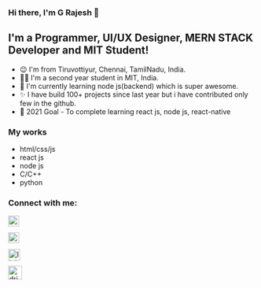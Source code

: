 ### Hi there, I'm G Rajesh 👋

## I'm a Programmer, UI/UX Designer, MERN STACK Developer and MIT Student!

-    😉 I'm from Tiruvottiyur, Chennai, TamilNadu, India.
-    🧑‍🎓 I'm a second year student in MIT, India.
-    📘 I'm currently learning node js(backend) which is super awesome.
-    ✨ I have build 100+ projects since last year but i have contributed only few in the github.
-    🥅 2021 Goal - To complete learning react js, node js, react-native

### My works

-    html/css/js
-    react js
-    node js
-    C/C++
-    python

### Connect with me:

[<img align="left" alt="instagram.com" width="22px" src="https://i.pinimg.com/736x/5e/ff/6c/5eff6c25d920f6a78fda288e6589bf8b.jpg" />](https://www.instagram.com/_.code.breaker._/)
<br>
<br>
[<img align="left" alt="dribble.com" width="22px" src="https://cdn.freebiesupply.com/logos/large/2x/dribbble-icon-1-logo-png-transparent.png" /> ](https://dribbble.com/_code_breaker_)
<br>
<br>
[<img align="left" alt="linkedin.com" width="24px" src="https://www.freepnglogos.com/uploads/linkedin-blue-style-logo-png-0.png" /> ](https://www.linkedin.com/in/rajesh-g-82b8651a6/)
<br><br>
[<img align="left" alt="dribble.com" width="28px" src="http://assets.stickpng.com/images/580b57fcd9996e24bc43c53e.png" />](https://twitter.com)
